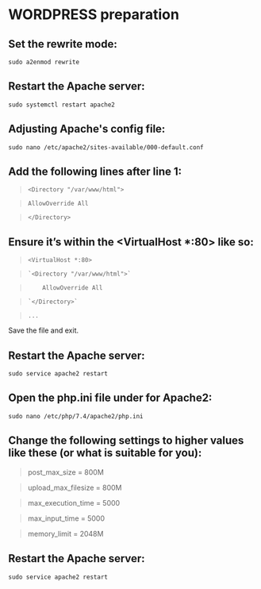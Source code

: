 # WORDPRESS preparation

## Set the rewrite mode:

`sudo a2enmod rewrite`

## Restart the Apache server:

`sudo systemctl restart apache2`

## Adjusting Apache's config file:

`sudo nano /etc/apache2/sites-available/000-default.conf`

## Add the following lines after line 1:

> `<Directory "/var/www/html">`

>     AllowOverride All

> `</Directory>`

## Ensure it’s within the <VirtualHost *:80> like so:

> `<VirtualHost *:80>`

>     `<Directory "/var/www/html">`

>         AllowOverride All

>     `</Directory>`

>     ...

Save the file and exit.

## Restart the Apache server:

`sudo service apache2 restart`

## Open the php.ini file under for Apache2:

`sudo nano /etc/php/7.4/apache2/php.ini`

## Change the following settings to higher values like these (or what is suitable for you):

> post_max_size = 800M 

> upload_max_filesize = 800M

> max_execution_time = 5000

> max_input_time = 5000

> memory_limit = 2048M

## Restart the Apache server:

`sudo service apache2 restart`
